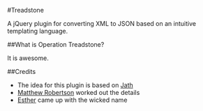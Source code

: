 #Treadstone

A jQuery plugin for converting XML to JSON based on an intuitive templating language.

##What is Operation Treadstone?

It is awesome.

##Credits
* The idea for this plugin is based on [Jath](https://github.com/dnewcome/jath)
* [Matthew Robertson](https://github.com/matthewrobertson) worked out the details
* [Esther](http://todo.com) came up with the wicked name